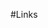 #Links

[McKinsey blog]: <https://www.mckinsey.com.br/capabilities/mckinsey-digital/our-insights/rewiring-for-the-era-of-gen-ai?utm_source=chatgpt.com>


